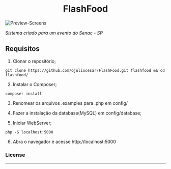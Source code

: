 <h1 align="center">FlashFood</h1>

![Preview-Screens](https://cdn.discordapp.com/attachments/627316898476064768/1072837643538268181/flashfood.png)

*Sistema criado para um evento do Senac - SP*

## Requisitos

1. Clonar o repositório;
```
git clone https://github.com/ojuliocesar/FlashFood.git flashfood && cd flashfood/
```

2. Instalar o Composer;
```
composer install
```

3. Renomear os arquivos .examples para .php em config/

4. Fazer a instalação da database(MySQL) em config/database;

5. Iniciar WebServer;
```
php -S localhost:5000
```

6. Abra o navegador e acesse http://localhost:5000


### License
----